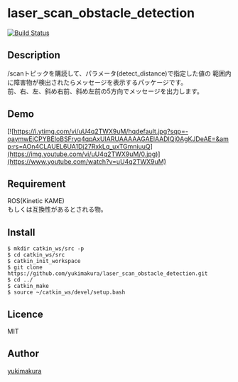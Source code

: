 # laser_scan_obstacle_detection
[![Build Status](https://travis-ci.org/yukimakura/laser_scan_obstacle_detection.svg?branch=master)](https://travis-ci.org/yukimakura/laser_scan_obstacle_detection)

## Description
/scanトピックを購読して、パラメータ(detect_distance)で指定した値の
範囲内に障害物が検出されたらメッセージを表示するパッケージです。   
前、右、左、斜め右前、斜め左前の5方向でメッセージを出力します。

## Demo
[![https://i.ytimg.com/vi/uU4q2TWX9uM/hqdefault.jpg?sqp=-oaymwEjCPYBEIoBSFryq4qpAxUIARUAAAAAGAElAADIQj0AgKJDeAE=&amp;rs=AOn4CLAUEL6UA1Dj27RxkLq_uxTGmniuuQ](https://img.youtube.com/vi/uU4q2TWX9uM/0.jpg)](https://www.youtube.com/watch?v=uU4q2TWX9uM)

## Requirement
ROS(Kinetic KAME)   
もしくは互換性があるとされる物。

## Install
```
$ mkdir catkin_ws/src -p
$ cd catkin_ws/src
$ catkin_init_workspace
$ git clone https://github.com/yukimakura/laser_scan_obstacle_detection.git
$ cd ../
$ catkin_make
$ source ~/catkin_ws/devel/setup.bash
```

## Licence
MIT

## Author

[yukimakura](https://twitter.com/yukimakura86)
